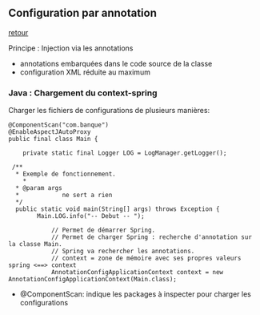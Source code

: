 ## Configuration par annotation

[retour](https://github.com/grouault/spring-tutorial/blob/master/spring-contexte/notes/INDEX.md)

Principe : Injection via les annotations
* annotations embarquées dans le code source de la classe
* configuration XML réduite au maximum

### Java : Chargement du context-spring

Charger les fichiers de configurations de plusieurs manières:

    @ComponentScan("com.banque")
    @EnableAspectJAutoProxy
    public final class Main {
        
        private static final Logger LOG = LogManager.getLogger();

	 /**
	  * Exemple de fonctionnement.
        *
	  * @param args
	  *            ne sert a rien
	  */
	  public static void main(String[] args) throws Exception {
		    Main.LOG.info("-- Debut -- ");

			    // Permet de démarrer Spring.
			    // Permet de charger Spring : recherche d'annotation sur la classe Main.
			    // Spring va rechercher les annotations.
			    // context = zone de mémoire avec ses propres valeurs spring <==> context
			    AnnotationConfigApplicationContext context = new AnnotationConfigApplicationContext(Main.class);


* @ComponentScan: indique les packages à inspecter pour charger les configurations
